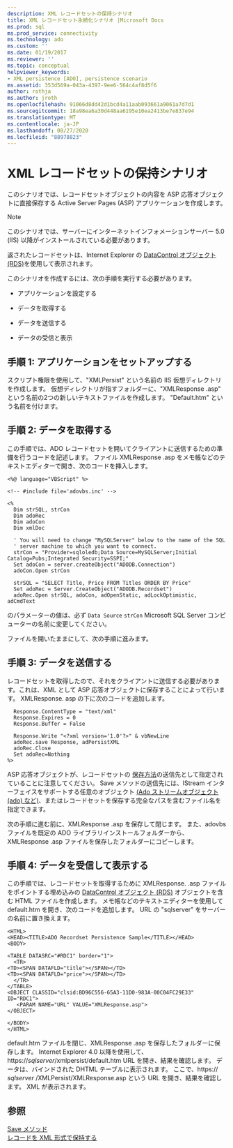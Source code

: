 ```yaml
---
description: XML レコードセットの保持シナリオ
title: XML レコードセット永続化シナリオ |Microsoft Docs
ms.prod: sql
ms.prod_service: connectivity
ms.technology: ado
ms.custom: ''
ms.date: 01/19/2017
ms.reviewer: ''
ms.topic: conceptual
helpviewer_keywords:
- XML persistence [ADO], persistence scenario
ms.assetid: 353d569a-043a-4397-9ee6-564c4af8d5f6
author: rothja
ms.author: jroth
ms.openlocfilehash: 91066d8dd42d1bcd4a11aab093661a9061a7d7d1
ms.sourcegitcommit: 18a98ea6a30d448aa6195e10ea2413be7e837e94
ms.translationtype: MT
ms.contentlocale: ja-JP
ms.lasthandoff: 08/27/2020
ms.locfileid: "88978823"
---
```

# <a name="xml-recordset-persistence-scenario"></a>XML レコードセットの保持シナリオ
このシナリオでは、レコードセットオブジェクトの内容を ASP 応答オブジェクトに直接保存する Active Server Pages (ASP) アプリケーションを作成します。  
  
> [!NOTE]
>  このシナリオでは、サーバーにインターネットインフォメーションサーバー 5.0 (IIS) 以降がインストールされている必要があります。  
  
 返されたレコードセットは、Internet Explorer の [DataControl オブジェクト (RDS)](../../reference/rds-api/datacontrol-object-rds.md)を使用して表示されます。  
  
 このシナリオを作成するには、次の手順を実行する必要があります。  
  
-   アプリケーションを設定する  
  
-   データを取得する  
  
-   データを送信する  
  
-   データの受信と表示  
  
## <a name="step-1-set-up-the-application"></a>手順 1: アプリケーションをセットアップする  
 スクリプト権限を使用して、"XMLPersist" という名前の IIS 仮想ディレクトリを作成します。 仮想ディレクトリが指すフォルダーに、"XMLResponse .asp" という名前の2つの新しいテキストファイルを作成します。 "Default.htm" という名前を付けます。  
  
## <a name="step-2-get-the-data"></a>手順 2: データを取得する  
 この手順では、ADO レコードセットを開いてクライアントに送信するための準備を行うコードを記述します。 ファイル XMLResponse .asp をメモ帳などのテキストエディターで開き、次のコードを挿入します。  
  
```  
<%@ language="VBScript" %>  
  
<!-- #include file='adovbs.inc' -->  
  
<%  
  Dim strSQL, strCon  
  Dim adoRec   
  Dim adoCon   
  Dim xmlDoc   
  
  ' You will need to change "MySQLServer" below to the name of the SQL   
  ' server machine to which you want to connect.  
  strCon = "Provider=sqloledb;Data Source=MySQLServer;Initial Catalog=Pubs;Integrated Security=SSPI;"  
  Set adoCon = server.createObject("ADODB.Connection")  
  adoCon.Open strCon  
  
  strSQL = "SELECT Title, Price FROM Titles ORDER BY Price"  
  Set adoRec = Server.CreateObject("ADODB.Recordset")  
  adoRec.Open strSQL, adoCon, adOpenStatic, adLockOptimistic, adCmdText  
```  
  
 のパラメーターの値は、必ず `Data Source` `strCon` Microsoft SQL Server コンピューターの名前に変更してください。  
  
 ファイルを開いたままにして、次の手順に進みます。  
  
## <a name="step-3-send-the-data"></a>手順 3: データを送信する  
 レコードセットを取得したので、それをクライアントに送信する必要があります。これは、XML として ASP 応答オブジェクトに保存することによって行います。 XMLResponse. asp の下に次のコードを追加します。  
  
```  
  Response.ContentType = "text/xml"  
  Response.Expires = 0  
  Response.Buffer = False  
  
  Response.Write "<?xml version='1.0'?>" & vbNewLine  
  adoRec.save Response, adPersistXML  
  adoRec.Close  
  Set adoRec=Nothing  
%>  
```  
  
 ASP 応答オブジェクトが、レコードセットの [保存方法](../../reference/ado-api/save-method.md)の送信先として指定されていることに注意してください。 Save メソッドの送信先には、IStream インターフェイスをサポートする任意のオブジェクト [(Ado ストリームオブジェクト (ado) など)](../../reference/ado-api/stream-object-ado.md)、またはレコードセットを保存する完全なパスを含むファイル名を指定できます。  
  
 次の手順に進む前に、XMLResponse .asp を保存して閉じます。 また、adovbs ファイルを既定の ADO ライブラリインストールフォルダーから、XMLResponse .asp ファイルを保存したフォルダーにコピーします。  
  
## <a name="step-4-receive-and-display-the-data"></a>手順 4: データを受信して表示する  
 この手順では、レコードセットを取得するために XMLResponse. .asp ファイルをポイントする埋め込みの [DataControl オブジェクト (RDS)](../../reference/rds-api/datacontrol-object-rds.md) オブジェクトを含む HTML ファイルを作成します。 メモ帳などのテキストエディターを使用して default.htm を開き、次のコードを追加します。 URL の "sqlserver" をサーバーの名前に置き換えます。  
  
```  
<HTML>  
<HEAD><TITLE>ADO Recordset Persistence Sample</TITLE></HEAD>  
<BODY>  
  
<TABLE DATASRC="#RDC1" border="1">  
  <TR>  
<TD><SPAN DATAFLD="title"></SPAN></TD>  
<TD><SPAN DATAFLD="price"></SPAN></TD>  
  </TR>  
</TABLE>  
<OBJECT CLASSID="clsid:BD96C556-65A3-11D0-983A-00C04FC29E33" ID="RDC1">  
   <PARAM NAME="URL" VALUE="XMLResponse.asp">  
</OBJECT>  
  
</BODY>  
</HTML>  
```  
  
 default.htm ファイルを閉じ、XMLResponse .asp を保存したフォルダーに保存します。 Internet Explorer 4.0 以降を使用して、https://*sqlserver*/xmlpersist/default.htm URL を開き、結果を確認します。 データは、バインドされた DHTML テーブルに表示されます。 ここで、https:// *sqlserver* /XMLPersist/XMLResponse.asp という URL を開き、結果を確認します。 XML が表示されます。  
  
## <a name="see-also"></a>参照  
 [Save メソッド](../../reference/ado-api/save-method.md)   
 [レコードを XML 形式で保持する](./persisting-records-in-xml-format.md)